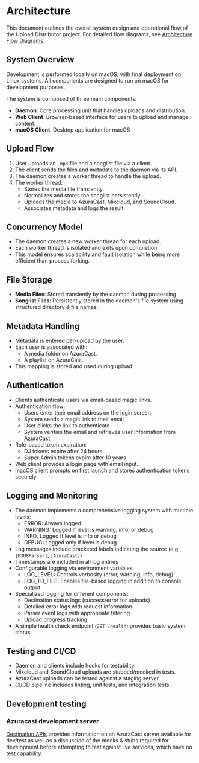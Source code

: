 # Architecture

This document outlines the overall system design and operational flow of the Upload Distributor project. For detailed flow diagrams, see [Architecture Flow Diagrams](./architecture-flow.md).

## System Overview

Development is performed locally on macOS, with final deployment on Linux systems. All components are designed to run on macOS for development purposes.

The system is composed of three main components:

- **Daemon**: Core processing unit that handles uploads and distribution.
- **Web Client**: Browser-based interface for users to upload and manage content.
- **macOS Client**: Desktop application for macOS

## Upload Flow

1. User uploads an `.mp3` file and a songlist file via a client.
2. The client sends the files and metadata to the daemon via its API.
3. The daemon creates a worker thread to handle the upload.
4. The worker thread:
   - Stores the media file transiently.
   - Normalizes and stores the songlist persistently.
   - Uploads the media to AzuraCast, Mixcloud, and SoundCloud.
   - Associates metadata and logs the result.

## Concurrency Model

- The daemon creates a new worker thread for each upload.
- Each worker thread is isolated and exits upon completion.
- This model ensures scalability and fault isolation while being more efficient than process forking.

## File Storage

- **Media Files**: Stored transiently by the daemon during processing.
- **Songlist Files**: Persistently stored in the daemon's file system using structured directory & file names.

## Metadata Handling

- Metadata is entered per-upload by the user.
- Each user is associated with:
  - A media folder on AzuraCast.
  - A playlist on AzuraCast.
- This mapping is stored and used during upload.

## Authentication

- Clients authenticate users via email-based magic links.
- Authentication flow:
  - Users enter their email address on the login screen
  - System sends a magic link to their email
  - User clicks the link to authenticate
  - System verifies the email and retrieves user information from AzuraCast
- Role-based token expiration:
  - DJ tokens expire after 24 hours
  - Super Admin tokens expire after 10 years
- Web client provides a login page with email input.
- macOS client prompts on first launch and stores authentication tokens securely.

## Logging and Monitoring

- The daemon implements a comprehensive logging system with multiple levels:
  - ERROR: Always logged
  - WARNING: Logged if level is warning, info, or debug
  - INFO: Logged if level is info or debug
  - DEBUG: Logged only if level is debug
- Log messages include bracketed labels indicating the source (e.g., `[M3U8Parser]`, `[AzuraCast]`)
- Timestamps are included in all log entries
- Configurable logging via environment variables:
  - LOG_LEVEL: Controls verbosity (error, warning, info, debug)
  - LOG_TO_FILE: Enables file-based logging in addition to console output
- Specialized logging for different components:
  - Destination status logs (success/error for uploads)
  - Detailed error logs with request information
  - Parser event logs with appropriate filtering
  - Upload progress tracking
- A simple health check endpoint (`GET /health`) provides basic system status

## Testing and CI/CD

- Daemon and clients include hooks for testability.
- Mixcloud and SoundCloud uploads are stubbed/mocked in tests.
- AzuraCast uploads can be tested against a staging server.
- CI/CD pipeline includes linting, unit tests, and integration tests.


## Development testing

### Azuracast development server

[Destination APIs](docs/destination-apis.md) provides information on an AzuraCast server available for dev/test as well as a discussion of the mocks & stubs required for development before attempting to test against live services, which have no test capability.
